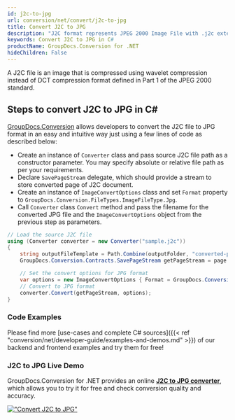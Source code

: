 ```yaml
---
id: j2c-to-jpg
url: conversion/net/convert/j2c-to-jpg
title: Convert J2C to JPG
description: "J2C format represents JPEG 2000 Image File with .j2c extension. Learn how to convert J2C to JPG file programmatically in C# language using GroupDocs.Conversion for .NET library."
keywords: Convert J2C to JPG in C#
productName: GroupDocs.Conversion for .NET
hideChildren: False
---
```


A J2C file is an image that is compressed using wavelet compression instead of DCT compression format defined in Part 1 of the JPEG 2000 standard.

## Steps to convert J2C to JPG in C#

[GroupDocs.Conversion](https://products.groupdocs.com/conversion/net) allows developers to convert the J2C file to JPG format in an easy and intuitive way just using a few lines of code as described below:

* Create an instance of `Converter` class and pass source J2C file path as a constructor parameter. You may specify absolute or relative file path as per your requirements. 
* Declare `SavePageStream` delegate, which should provide a stream to store converted page of J2C document.
* Create an instance of `ImageConvertOptions` class and set `Format` property to `GroupDocs.Conversion.FileTypes.ImageFileType.Jpg`.
* Call `Converter` class `Convert` method and pass the filename for the converted JPG file and the `ImageConvertOptions` object from the previous step as parameters.

```csharp
// Load the source J2C file
using (Converter converter = new Converter("sample.j2c"))
{
    string outputFileTemplate = Path.Combine(outputFolder, "converted-page-{0}.jpg");
    GroupDocs.Conversion.Contracts.SavePageStream getPageStream = page => new FileStream(string.Format(outputFileTemplate, page), FileMode.Create);

    // Set the convert options for JPG format
    var options = new ImageConvertOptions { Format = GroupDocs.Conversion.FileTypes.ImageFileType.Jpg };   
    // Convert to JPG format
    converter.Convert(getPageStream, options);
}
```

### Code Examples

Please find more [use-cases and complete C# sources]({{< ref "conversion/net/developer-guide/examples-and-demos.md" >}}) of our backend and frontend examples and try them for free!

### J2C to JPG Live Demo

GroupDocs.Conversion for .NET provides an online [**J2C to JPG converter**](https://products.groupdocs.app/conversion/j2c-to-jpg), which allows you to try it for free and check conversion quality and accuracy.

[!["Convert J2C to JPG"](conversion/net/images/convert-to-jpg/convert-j2c-to-jpg.png)](https://products.groupdocs.app/conversion/j2c-to-jpg)